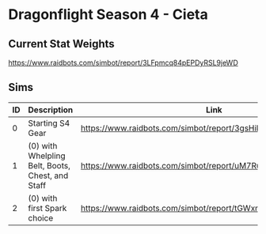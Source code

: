 # Dragonflight Season 4 - Cieta

## Current Stat Weights

https://www.raidbots.com/simbot/report/3LFpmcq84pEPDyRSL9jeWD

## Sims

| ID  | Description                                      | Link                                                          | Result               |
| --- | ------------------------------------------------ | ------------------------------------------------------------- | -------------------- |
| 0   | Starting S4 Gear                                 | https://www.raidbots.com/simbot/report/3gsHikAkV2hpTWoVEKs222 |                      |
| 1   | (0) with Whelpling Belt, Boots, Chest, and Staff | https://www.raidbots.com/simbot/report/uM7RuyUhEgfJbFZFaFNJh8 | All Crit/Vers        |
| 2   | (0) with first Spark choice                      | https://www.raidbots.com/simbot/report/tGWxmtWXfbF3jLLmK6QUwX | Cloak with Crit/Vers |
